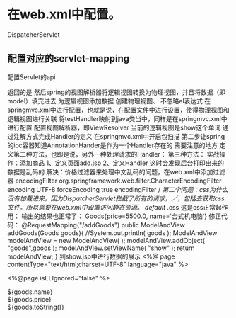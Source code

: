 在web.xml中配置。
=
DispatcherServlet

配置对应的servlet-mapping
-------------------
配置Servlet的api

返回的是
然后spring的视图解析器将逻辑视图转换为物理视图，并且将数据（即model）填充进去           为逻辑视图添加数据
创建物理视图、
不忽略el表达式
在springmvc.xml中进行配置，也就是说，在配置文件中进行设置，使得物理视图和逻辑视图进行关联
将testHandler映射到java类当中，同样是在springmvc.xml中进行配置
配置视图解析器，即ViewResolver
当前的逻辑视图是show这个单词
通过注解方式完成Handler的定义
在springmvc.xml中开启包扫描
第二步让spring的ioc容器知道AnnotationHander是作为一个Handler存在的
需要注意的地方
定义第二种方法，也即是说，另外一种处理请求的Handler：
第三种方法：
实战操作：添加商品
1、定义页面add.jsp
2、定义Handler
这时会发现后台打印出来的数据是乱码的
解决：价格过滤器来处理中文乱码的问题，在web.xml中添加过滤器
<filter>
  <filter-name>encodingFilter</filter-name>
  <filter-class>org.springframework.web.filter.CharacterEncodingFilter</filter-class>
  <init-param>
    <param-name>encoding</param-name>
    <param-value>UTF-8</param-value>
  </init-param>
  <init-param>
    <param-name>forceEncoding</param-name>
    <param-value>true</param-value>
  </init-param>
</filter>
<filter-mapping>
  <filter-name>encodingFilter</filter-name>
  <url-pattern>/*</url-pattern>
</filter-mapping>
第二个问题：css为什么没有加载进来，因为DispatcherServlet拦截了所有的请求，／，包括去获取css文件。所以需要在web.xml中设置访问静态资源。
<servlet-mapping>
  <servlet-name>default</servlet-name>
  <url-pattern>*.css</url-pattern>
</servlet-mapping>
这是css正常起作用：
输出的结果也正常了：
Goods{price=5500.0, name='台式机电脑'}
修正代码：
@RequestMapping("/addGoods")
public ModelAndView addGoods(Goods goods){
    //System.out.println( goods );
    ModelAndView modelAndView = new ModelAndView(  );
    modelAndView.addObject( "goods",goods );
    modelAndView.setViewName( "show" );
    return modelAndView;
}
到show.jsp中进行数据的展示
<%@ page contentType="text/html;charset=UTF-8" language="java" %>
<!--不忽略el表达式，这样就能够使用el表达式了-->
<%@page isELIgnored="false" %>
<html>
<head>
    <title>Title</title>
</head>
<body>
${goods.name}<br/>
${goods.price}<br/>
${goods.toString()}<br/>
</body>
</html>
